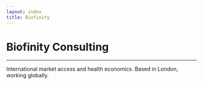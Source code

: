 ```yaml
---
layout: index
title: Biofinity
---
```

# Biofinity Consulting
- - -
International market access and health economics. Based in London, working globally.

